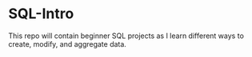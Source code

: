 # SQL-Intro
This repo will contain beginner SQL projects as I learn different ways to create, modify, and aggregate data. 
